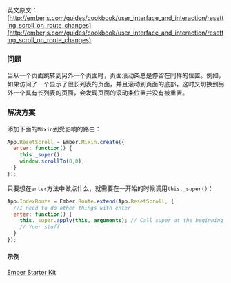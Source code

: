 英文原文：[http://emberjs.com/guides/cookbook/user_interface_and_interaction/resetting_scroll_on_route_changes](http://emberjs.com/guides/cookbook/user_interface_and_interaction/resetting_scroll_on_route_changes)

### 问题

当从一个页面跳转到另外一个页面时，页面滚动条总是停留在同样的位置。例如，如果访问了一个显示了很长列表的页面，并且滚动到页面的底部，这时又切换到另外一个具有长列表的页面，会发现页面的滚动条位置并没有被重置。

### 解决方案

添加下面的`Mixin`到受影响的路由：

```js
App.ResetScroll = Ember.Mixin.create({
  enter: function() {
    this._super();
    window.scrollTo(0,0);
  }
});
```

只要想在`enter`方法中做点什么，就需要在一开始的时候调用`this._super()`：

```js
App.IndexRoute = Ember.Route.extend(App.ResetScroll, {
  //I need to do other things with enter
  enter: function() {
    this._super.apply(this, arguments); // Call super at the beginning
    // Your stuff
  }
});
```

#### 示例

<a class="jsbin-embed" href="http://emberjs.jsbin.com/IxERoxoy/4/embed?html,css,js,output">Ember Starter Kit</a><script src="http://static.jsbin.com/js/embed.js"></script>
